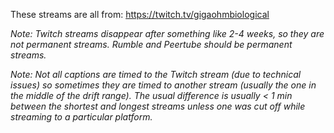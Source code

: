 These streams are all from: https://twitch.tv/gigaohmbiological

_Note: Twitch streams disappear after something like 2-4 weeks, so they are not permanent streams. Rumble and Peertube should be permanent streams._

_Note: Not all captions are timed to the Twitch stream (due to technical issues) so sometimes they are timed to another stream (usually the one in the middle of the drift range). The usual difference is usually < 1 min between the shortest and longest streams unless one was cut off while streaming to a particular platform._

